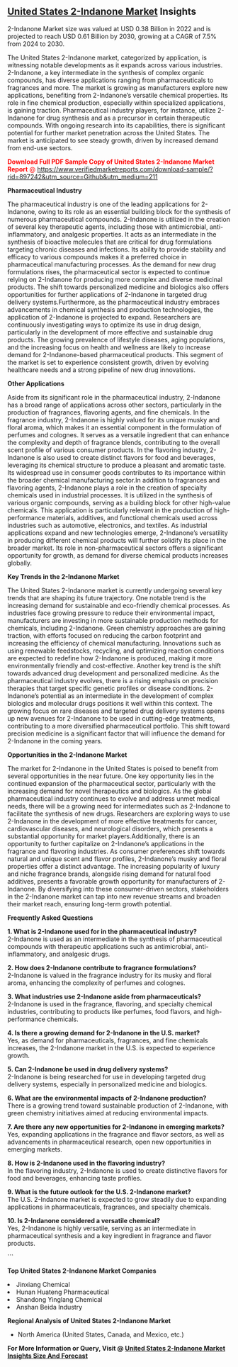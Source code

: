 <h2><a href="https://www.verifiedmarketreports.com/download-sample/?rid=897242&amp;utm_source=Github&amp;utm_medium=211" target="_blank">United States 2-Indanone Market</a> Insights</h2><p>2-Indanone Market size was valued at USD 0.38 Billion in 2022 and is projected to reach USD 0.61 Billion by 2030, growing at a CAGR of 7.5% from 2024 to 2030.</p><p><p>The United States 2-Indanone market, categorized by application, is witnessing notable developments as it expands across various industries. 2-Indanone, a key intermediate in the synthesis of complex organic compounds, has diverse applications ranging from pharmaceuticals to fragrances and more. The market is growing as manufacturers explore new applications, benefiting from 2-Indanone’s versatile chemical properties. Its role in fine chemical production, especially within specialized applications, is gaining traction. Pharmaceutical industry players, for instance, utilize 2-Indanone for drug synthesis and as a precursor in certain therapeutic compounds. With ongoing research into its capabilities, there is significant potential for further market penetration across the United States. The market is anticipated to see steady growth, driven by increased demand from end-use sectors. <p><span class=""><span style="color: #ff0000;"><strong>Download Full PDF Sample Copy of United States 2-Indanone Market Report</strong> @ </span><a href="https://www.verifiedmarketreports.com/download-sample/?rid=897242&amp;utm_source=Github&amp;utm_medium=211" target="_blank">https://www.verifiedmarketreports.com/download-sample/?rid=897242&amp;utm_source=Github&amp;utm_medium=211</a></span></p></p><p><strong>Pharmaceutical Industry</strong></p><p>The pharmaceutical industry is one of the leading applications for 2-Indanone, owing to its role as an essential building block for the synthesis of numerous pharmaceutical compounds. 2-Indanone is utilized in the creation of several key therapeutic agents, including those with antimicrobial, anti-inflammatory, and analgesic properties. It acts as an intermediate in the synthesis of bioactive molecules that are critical for drug formulations targeting chronic diseases and infections. Its ability to provide stability and efficacy to various compounds makes it a preferred choice in pharmaceutical manufacturing processes. As the demand for new drug formulations rises, the pharmaceutical sector is expected to continue relying on 2-Indanone for producing more complex and diverse medicinal products. The shift towards personalized medicine and biologics also offers opportunities for further applications of 2-Indanone in targeted drug delivery systems.Furthermore, as the pharmaceutical industry embraces advancements in chemical synthesis and production technologies, the application of 2-Indanone is projected to expand. Researchers are continuously investigating ways to optimize its use in drug design, particularly in the development of more effective and sustainable drug products. The growing prevalence of lifestyle diseases, aging populations, and the increasing focus on health and wellness are likely to increase demand for 2-Indanone-based pharmaceutical products. This segment of the market is set to experience consistent growth, driven by evolving healthcare needs and a strong pipeline of new drug innovations. <p><strong>Other Applications</strong></p><p>Aside from its significant role in the pharmaceutical industry, 2-Indanone has a broad range of applications across other sectors, particularly in the production of fragrances, flavoring agents, and fine chemicals. In the fragrance industry, 2-Indanone is highly valued for its unique musky and floral aroma, which makes it an essential component in the formulation of perfumes and colognes. It serves as a versatile ingredient that can enhance the complexity and depth of fragrance blends, contributing to the overall scent profile of various consumer products. In the flavoring industry, 2-Indanone is also used to create distinct flavors for food and beverages, leveraging its chemical structure to produce a pleasant and aromatic taste. Its widespread use in consumer goods contributes to its importance within the broader chemical manufacturing sector.In addition to fragrances and flavoring agents, 2-Indanone plays a role in the creation of specialty chemicals used in industrial processes. It is utilized in the synthesis of various organic compounds, serving as a building block for other high-value chemicals. This application is particularly relevant in the production of high-performance materials, additives, and functional chemicals used across industries such as automotive, electronics, and textiles. As industrial applications expand and new technologies emerge, 2-Indanone’s versatility in producing different chemical products will further solidify its place in the broader market. Its role in non-pharmaceutical sectors offers a significant opportunity for growth, as demand for diverse chemical products increases globally.<p><strong>Key Trends in the 2-Indanone Market</strong></p><p>The United States 2-Indanone market is currently undergoing several key trends that are shaping its future trajectory. One notable trend is the increasing demand for sustainable and eco-friendly chemical processes. As industries face growing pressure to reduce their environmental impact, manufacturers are investing in more sustainable production methods for chemicals, including 2-Indanone. Green chemistry approaches are gaining traction, with efforts focused on reducing the carbon footprint and increasing the efficiency of chemical manufacturing. Innovations such as using renewable feedstocks, recycling, and optimizing reaction conditions are expected to redefine how 2-Indanone is produced, making it more environmentally friendly and cost-effective. Another key trend is the shift towards advanced drug development and personalized medicine. As the pharmaceutical industry evolves, there is a rising emphasis on precision therapies that target specific genetic profiles or disease conditions. 2-Indanone’s potential as an intermediate in the development of complex biologics and molecular drugs positions it well within this context. The growing focus on rare diseases and targeted drug delivery systems opens up new avenues for 2-Indanone to be used in cutting-edge treatments, contributing to a more diversified pharmaceutical portfolio. This shift toward precision medicine is a significant factor that will influence the demand for 2-Indanone in the coming years.<p><strong>Opportunities in the 2-Indanone Market</strong></p><p>The market for 2-Indanone in the United States is poised to benefit from several opportunities in the near future. One key opportunity lies in the continued expansion of the pharmaceutical sector, particularly with the increasing demand for novel therapeutics and biologics. As the global pharmaceutical industry continues to evolve and address unmet medical needs, there will be a growing need for intermediates such as 2-Indanone to facilitate the synthesis of new drugs. Researchers are exploring ways to use 2-Indanone in the development of more effective treatments for cancer, cardiovascular diseases, and neurological disorders, which presents a substantial opportunity for market players.Additionally, there is an opportunity to further capitalize on 2-Indanone’s applications in the fragrance and flavoring industries. As consumer preferences shift towards natural and unique scent and flavor profiles, 2-Indanone’s musky and floral properties offer a distinct advantage. The increasing popularity of luxury and niche fragrance brands, alongside rising demand for natural food additives, presents a favorable growth opportunity for manufacturers of 2-Indanone. By diversifying into these consumer-driven sectors, stakeholders in the 2-Indanone market can tap into new revenue streams and broaden their market reach, ensuring long-term growth potential.<p><strong>Frequently Asked Questions</strong></p><p><strong>1. What is 2-Indanone used for in the pharmaceutical industry?</strong><br> 2-Indanone is used as an intermediate in the synthesis of pharmaceutical compounds with therapeutic applications such as antimicrobial, anti-inflammatory, and analgesic drugs.</p><p><strong>2. How does 2-Indanone contribute to fragrance formulations?</strong><br> 2-Indanone is valued in the fragrance industry for its musky and floral aroma, enhancing the complexity of perfumes and colognes.</p><p><strong>3. What industries use 2-Indanone aside from pharmaceuticals?</strong><br> 2-Indanone is used in the fragrance, flavoring, and specialty chemical industries, contributing to products like perfumes, food flavors, and high-performance chemicals.</p><p><strong>4. Is there a growing demand for 2-Indanone in the U.S. market?</strong><br> Yes, as demand for pharmaceuticals, fragrances, and fine chemicals increases, the 2-Indanone market in the U.S. is expected to experience growth.</p><p><strong>5. Can 2-Indanone be used in drug delivery systems?</strong><br> 2-Indanone is being researched for use in developing targeted drug delivery systems, especially in personalized medicine and biologics.</p><p><strong>6. What are the environmental impacts of 2-Indanone production?</strong><br> There is a growing trend toward sustainable production of 2-Indanone, with green chemistry initiatives aimed at reducing environmental impacts.</p><p><strong>7. Are there any new opportunities for 2-Indanone in emerging markets?</strong><br> Yes, expanding applications in the fragrance and flavor sectors, as well as advancements in pharmaceutical research, open new opportunities in emerging markets.</p><p><strong>8. How is 2-Indanone used in the flavoring industry?</strong><br> In the flavoring industry, 2-Indanone is used to create distinctive flavors for food and beverages, enhancing taste profiles.</p><p><strong>9. What is the future outlook for the U.S. 2-Indanone market?</strong><br> The U.S. 2-Indanone market is expected to grow steadily due to expanding applications in pharmaceuticals, fragrances, and specialty chemicals.</p><p><strong>10. Is 2-Indanone considered a versatile chemical?</strong><br> Yes, 2-Indanone is highly versatile, serving as an intermediate in pharmaceutical synthesis and a key ingredient in fragrance and flavor products.</p>```</p><p><strong>Top United States 2-Indanone Market Companies</strong></p><div data-test-id=""><p><li>Jinxiang Chemical</li><li> Hunan Huateng Pharmaceutical</li><li> Shandong Yinglang Chemical</li><li> Anshan Beida Industry</li></p><div><strong>Regional Analysis of&nbsp;United States 2-Indanone Market</strong></div><ul><li dir="ltr"><p dir="ltr">North America&nbsp;(United States, Canada, and Mexico, etc.)</p></li></ul><p><strong>For More Information or Query, Visit @&nbsp;</strong><strong><a href="https://www.verifiedmarketreports.com/product/2-indanone-market/?utm_source=Github&amp;utm_medium=211" target="_blank">United States 2-Indanone Market Insights Size And Forecast</a></strong></p></div>
